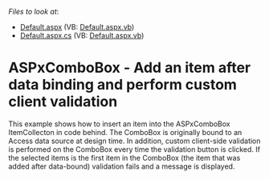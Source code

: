 <!-- default file list -->
*Files to look at*:

* [Default.aspx](./CS/WebSite/Default.aspx) (VB: [Default.aspx.vb](./VB/WebSite/Default.aspx.vb))
* [Default.aspx.cs](./CS/WebSite/Default.aspx.cs) (VB: [Default.aspx.vb](./VB/WebSite/Default.aspx.vb))
<!-- default file list end -->
# ASPxComboBox - Add an item after data binding and perform custom client validation


<p>This example shows how to insert an item into the ASPxComboBox ItemCollecton in code behind. The ComboBox is originally bound to an Access data source at design time. In addition, custom client-side validation is performed on the ComboBox every time the validation button is clicked. If the selected items is the first item in the ComboBox (the item that was added after data-bound) validation fails and a message is displayed. </p>

<br/>


